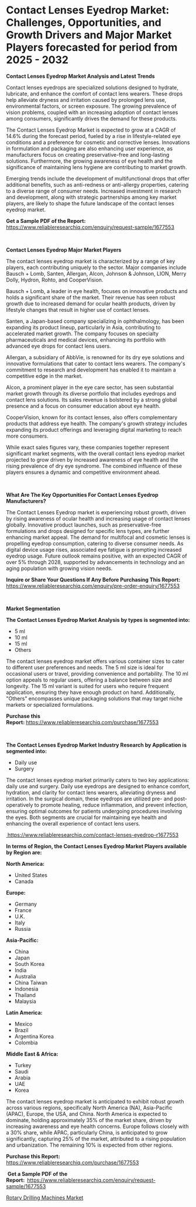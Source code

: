<p><h1>Contact Lenses Eyedrop Market: Challenges, Opportunities, and Growth Drivers and Major Market Players forecasted for period from 2025 - 2032</h1></p><p><strong>Contact Lenses Eyedrop Market Analysis and Latest Trends</strong></p>
<p><p>Contact lenses eyedrops are specialized solutions designed to hydrate, lubricate, and enhance the comfort of contact lens wearers. These drops help alleviate dryness and irritation caused by prolonged lens use, environmental factors, or screen exposure. The growing prevalence of vision problems, coupled with an increasing adoption of contact lenses among consumers, significantly drives the demand for these products.</p><p>The Contact Lenses Eyedrop Market is expected to grow at a CAGR of 14.6% during the forecast period, fueled by a rise in lifestyle-related eye conditions and a preference for cosmetic and corrective lenses. Innovations in formulation and packaging are also enhancing user experience, as manufacturers focus on creating preservative-free and long-lasting solutions. Furthermore, the growing awareness of eye health and the significance of maintaining lens hygiene are contributing to market growth. </p><p>Emerging trends include the development of multifunctional drops that offer additional benefits, such as anti-redness or anti-allergy properties, catering to a diverse range of consumer needs. Increased investment in research and development, along with strategic partnerships among key market players, are likely to shape the future landscape of the contact lenses eyedrop market.</p></p>
<p><strong>Get a Sample PDF of the Report:&nbsp;</strong> <a href="https://www.reliableresearchiq.com/enquiry/request-sample/1677553?utm_campaign=2732&utm_medium=2&utm_source=Github&utm_content=ia&utm_term=25032025&utm_id=contact-lenses-eyedrop">https://www.reliableresearchiq.com/enquiry/request-sample/1677553</a></p>
<p>&nbsp;</p>
<p><strong>Contact Lenses Eyedrop Major Market Players</strong></p>
<p><p>The contact lenses eyedrop market is characterized by a range of key players, each contributing uniquely to the sector. Major companies include Bausch + Lomb, Santen, Allergan, Alcon, Johnson & Johnson, LION, Merry Dolly, Hydron, Rohto, and CooperVision. </p><p>Bausch + Lomb, a leader in eye health, focuses on innovative products and holds a significant share of the market. Their revenue has seen robust growth due to increased demand for ocular health products, driven by lifestyle changes that result in higher use of contact lenses. </p><p>Santen, a Japan-based company specializing in ophthalmology, has been expanding its product lineup, particularly in Asia, contributing to accelerated market growth. The company focuses on specialty pharmaceuticals and medical devices, enhancing its portfolio with advanced eye drops for contact lens users.</p><p>Allergan, a subsidiary of AbbVie, is renowned for its dry eye solutions and innovative formulations that cater to contact lens wearers. The company's commitment to research and development has enabled it to maintain a competitive edge in the market.</p><p>Alcon, a prominent player in the eye care sector, has seen substantial market growth through its diverse portfolio that includes eyedrops and contact lens solutions. Its sales revenue is bolstered by a strong global presence and a focus on consumer education about eye health.</p><p>CooperVision, known for its contact lenses, also offers complementary products that address eye health. The company's growth strategy includes expanding its product offerings and leveraging digital marketing to reach more consumers.</p><p>While exact sales figures vary, these companies together represent significant market segments, with the overall contact lens eyedrop market projected to grow driven by increased awareness of eye health and the rising prevalence of dry eye syndrome. The combined influence of these players ensures a dynamic and competitive environment ahead.</p></p>
<p>&nbsp;</p>
<p><strong>What Are The Key Opportunities For Contact Lenses Eyedrop Manufacturers?</strong></p>
<p><p>The Contact Lenses Eyedrop market is experiencing robust growth, driven by rising awareness of ocular health and increasing usage of contact lenses globally. Innovative product launches, such as preservative-free formulations and drops designed for specific lens types, are further enhancing market appeal. The demand for multifocal and cosmetic lenses is propelling eyedrop consumption, catering to diverse consumer needs. As digital device usage rises, associated eye fatigue is prompting increased eyedrop usage. Future outlook remains positive, with an expected CAGR of over 5% through 2028, supported by advancements in technology and an aging population with growing vision needs.</p></p>
<p><strong>Inquire or Share Your Questions If Any Before Purchasing This Report:</strong> <a href="https://www.reliableresearchiq.com/enquiry/pre-order-enquiry/1677553?utm_campaign=2732&utm_medium=2&utm_source=Github&utm_content=ia&utm_term=25032025&utm_id=contact-lenses-eyedrop">https://www.reliableresearchiq.com/enquiry/pre-order-enquiry/1677553</a></p>
<p>&nbsp;</p>
<p><strong>Market Segmentation</strong></p>
<p><strong>The Contact Lenses Eyedrop Market Analysis by types is segmented into:</strong></p>
<p><ul><li>5 ml</li><li>10 ml</li><li>15 ml</li><li>Others</li></ul></p>
<p><p>The contact lenses eyedrop market offers various container sizes to cater to different user preferences and needs. The 5 ml size is ideal for occasional users or travel, providing convenience and portability. The 10 ml option appeals to regular users, offering a balance between size and longevity. The 15 ml variant is suited for users who require frequent application, ensuring they have enough product on hand. Additionally, "Others" encompasses unique packaging solutions that may target niche markets or specialized formulations.</p></p>
<p><strong>Purchase this Report:&nbsp;</strong><a href="https://www.reliableresearchiq.com/purchase/1677553?utm_campaign=2732&utm_medium=2&utm_source=Github&utm_content=ia&utm_term=25032025&utm_id=contact-lenses-eyedrop">https://www.reliableresearchiq.com/purchase/1677553</a></p>
<p>&nbsp;</p>
<p><strong>The Contact Lenses Eyedrop Market Industry Research by Application is segmented into:</strong></p>
<p><ul><li>Daily use</li><li>Surgery</li></ul></p>
<p><p>The contact lenses eyedrop market primarily caters to two key applications: daily use and surgery. Daily use eyedrops are designed to enhance comfort, hydration, and clarity for contact lens wearers, alleviating dryness and irritation. In the surgical domain, these eyedrops are utilized pre- and post-operatively to promote healing, reduce inflammation, and prevent infection, ensuring optimal outcomes for patients undergoing procedures involving the eyes. Both segments are crucial for maintaining eye health and enhancing the overall experience of contact lens users.</p></p>
<p><a href="https://www.reliableresearchiq.com/contact-lenses-eyedrop-r1677553?utm_campaign=2732&utm_medium=2&utm_source=Github&utm_content=ia&utm_term=25032025&utm_id=contact-lenses-eyedrop">&nbsp;https://www.reliableresearchiq.com/contact-lenses-eyedrop-r1677553</a></p>
<p><strong>In terms of Region, the Contact Lenses Eyedrop Market Players available by Region are:</strong></p>
<p>
    <p> <strong> North America: </strong>
        <ul>
            <li>United States</li>
            <li>Canada</li>
        </ul>
        </p> 
    <p> <strong> Europe: </strong>
        <ul>
            <li>Germany</li>
            <li>France</li>
            <li>U.K.</li>
            <li>Italy</li>
            <li>Russia</li>
        </ul>
        </p> 
    <p> <strong> Asia-Pacific: </strong>
        <ul>
            <li>China</li>
            <li>Japan</li>
            <li>South Korea</li>
            <li>India</li>
            <li>Australia</li>
            <li>China Taiwan</li>
            <li>Indonesia</li>
            <li>Thailand</li>
            <li>Malaysia</li>
        </ul>
        </p> 
    <p> <strong> Latin America: </strong>
        <ul>
            <li>Mexico</li>
            <li>Brazil</li>
            <li>Argentina Korea</li>
            <li>Colombia</li>
        </ul>
        </p> 
    <p> <strong> Middle East & Africa: </strong>
        <ul>
            <li>Turkey</li>
            <li>Saudi</li>
            <li>Arabia</li>
            <li>UAE</li>
            <li>Korea</li>
        </ul>
    </p>
    </p>
<p><p>The contact lenses eyedrop market is anticipated to exhibit robust growth across various regions, specifically North America (NA), Asia-Pacific (APAC), Europe, the USA, and China. North America is expected to dominate, holding approximately 35% of the market share, driven by increasing awareness and eye health concerns. Europe follows closely with a 30% share, while APAC, particularly China, is anticipated to grow significantly, capturing 25% of the market, attributed to a rising population and urbanization. The remaining 10% is expected from other regions.</p></p>
<p><strong>Purchase this Report: </strong><a href="https://www.reliableresearchiq.com/purchase/1677553?utm_campaign=2732&utm_medium=2&utm_source=Github&utm_content=ia&utm_term=25032025&utm_id=contact-lenses-eyedrop">https://www.reliableresearchiq.com/purchase/1677553</a></p>
<p>&nbsp;<strong>Get a Sample PDF of the Report:&nbsp;&nbsp;</strong><a href="https://www.reliableresearchiq.com/enquiry/request-sample/1677553?utm_campaign=2732&utm_medium=2&utm_source=Github&utm_content=ia&utm_term=25032025&utm_id=contact-lenses-eyedrop">https://www.reliableresearchiq.com/enquiry/request-sample/1677553</a></p>
<p><strong></strong></p>
<p><p><a href="https://github.com/adyawafurber1/Market-Research-Report-List-1/blob/main/rotary-drilling-machines-market.md?utm_campaign=2732&utm_medium=2&utm_source=Github&utm_content=ia&utm_term=25032025&utm_id=contact-lenses-eyedrop">Rotary Drilling Machines Market</a></p></p>